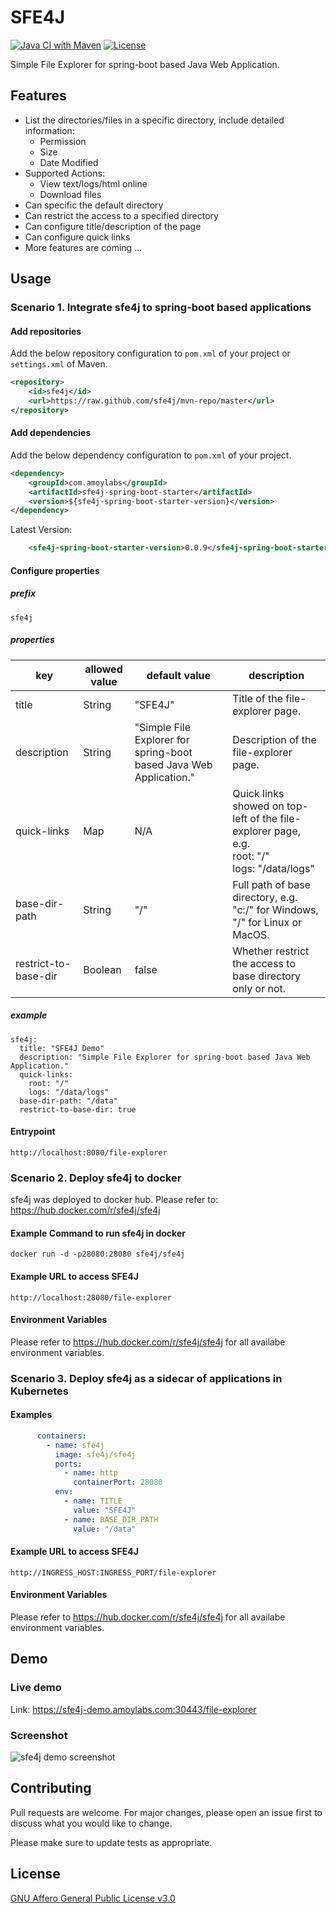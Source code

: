 # SFE4J
[![Java CI with Maven](https://github.com/sfe4j/sfe4j/actions/workflows/java-maven.yml/badge.svg)](https://github.com/sfe4j/sfe4j/actions/workflows/java-maven.yml)
[![License](https://img.shields.io/github/license/sfe4j/sfe4j?logo=gnu)](https://github.com/sfe4j/sfe4j/blob/master/LICENSE)

Simple File Explorer for spring-boot based Java Web Application.

## Features
- List the directories/files in a specific directory, include detailed information:
  * Permission
  * Size
  * Date Modified
- Supported Actions:
  * View text/logs/html online
  * Download files
- Can specific the default directory
- Can restrict the access to a specified directory
- Can configure title/description of the page
- Can configure quick links  
- More features are coming ...

## Usage
### Scenario 1. Integrate sfe4j to spring-boot based applications
#### Add repositories
Add the below repository configuration to `pom.xml` of your project or `settings.xml` of Maven.
```xml
<repository>
    <id>sfe4j</id>
    <url>https://raw.github.com/sfe4j/mvn-repo/master</url>
</repository>
```
#### Add dependencies
Add the below dependency configuration to `pom.xml` of your project.
```xml
<dependency>
    <groupId>com.amoylabs</groupId>
    <artifactId>sfe4j-spring-boot-starter</artifactId>
    <version>${sfe4j-spring-boot-starter-version}</version>
</dependency>
```
Latest Version:
```xml
    <sfe4j-spring-boot-starter-version>0.0.9</sfe4j-spring-boot-starter-version>
```
#### Configure properties
##### prefix
```properties
sfe4j
```
##### properties
|  key   | allowed value  | default value | description |
|  ----  | ----  | ---- | ---- |
| title | String | "SFE4J" | Title of the file-explorer page. |
| description | String | "Simple File Explorer for spring-boot based Java Web Application." | Description of the file-explorer page. |
| quick-links | Map | N/A | Quick links showed on top-left of the file-explorer page, e.g. <br> root: "/" <br> logs: "/data/logs"|
| base-dir-path | String | "/" | Full path of base directory, e.g. "c:/" for Windows, "/" for Linux or MacOS. |
| restrict-to-base-dir | Boolean | false | Whether restrict the access to base directory only or not. |
##### example
```properties
sfe4j:
  title: "SFE4J Demo"
  description: "Simple File Explorer for spring-boot based Java Web Application."
  quick-links:
    root: "/"
    logs: "/data/logs"
  base-dir-path: "/data"
  restrict-to-base-dir: true
```
#### Entrypoint
```
http://localhost:8080/file-explorer
```

### Scenario 2. Deploy sfe4j to docker
sfe4j was deployed to docker hub. Please refer to: https://hub.docker.com/r/sfe4j/sfe4j
#### Example Command to run sfe4j in docker
```shell
docker run -d -p28080:28080 sfe4j/sfe4j
```
#### Example URL to access SFE4J
```
http://localhost:28080/file-explorer
```
#### Environment Variables
Please refer to https://hub.docker.com/r/sfe4j/sfe4j for all availabe environment variables.

### Scenario 3. Deploy sfe4j as a sidecar of applications in Kubernetes 
#### Examples
```yaml
      containers:
        - name: sfe4j
          image: sfe4j/sfe4j
          ports:
            - name: http
              containerPort: 28080
          env:
            - name: TITLE
              value: "SFE4J"
            - name: BASE_DIR_PATH
              value: "/data"
```
#### Example URL to access SFE4J
```
http://INGRESS_HOST:INGRESS_PORT/file-explorer
```
#### Environment Variables
Please refer to https://hub.docker.com/r/sfe4j/sfe4j for all availabe environment variables.

## Demo
### Live demo
Link: https://sfe4j-demo.amoylabs.com:30443/file-explorer

### Screenshot
![sfe4j demo screenshot](https://raw.githubusercontent.com/sfe4j/assets-repo/main/sfe4j-demo.png)

## Contributing
Pull requests are welcome. For major changes, please open an issue first to discuss what you would like to change.

Please make sure to update tests as appropriate.

## License
[GNU Affero General Public License v3.0](https://www.gnu.org/licenses/agpl-3.0.en.html)
